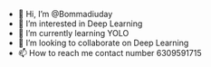 - 👋 Hi, I’m @Bommadiuday
- 👀 I’m interested in Deep Learning
- 🌱 I’m currently learning YOLO
- 💞️ I’m looking to collaborate on Deep Learning
- 📫 How to reach me contact number 6309591715

<!---
Bommadiuday/Bommadiuday is a ✨ special ✨ repository because its `README.md` (this file) appears on your GitHub profile.
You can click the Preview link to take a look at your changes.
--->
